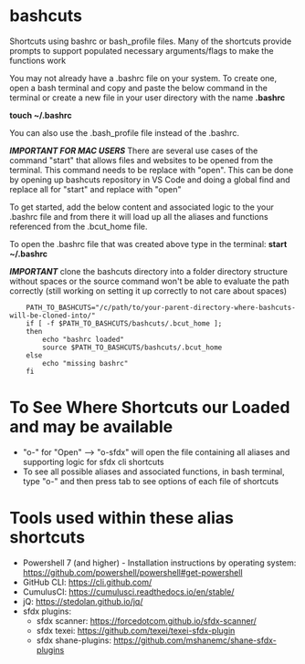 # bashcuts
Shortcuts using bashrc or bash_profile files. Many of the shortcuts provide prompts to support populated necessary arguments/flags to make the functions work

You may not already have a .bashrc file on your system. To create one, open a bash terminal and copy and paste the below command in the terminal or create a new file in your user directory with the name  **.bashrc**

**touch ~/.bashrc** 

You can also use the .bash_profile file instead of the .bashrc.

***IMPORTANT FOR MAC USERS*** 
There are several use cases of the command "start" that allows files and websites to be opened from the terminal. This command needs to be replace with "open". This can be done by opening up bashcuts repository in VS Code and doing a global find and replace all for "start" and replace with "open"

To get started, add the below content and associated logic to the your .bashrc file and from there it will load up all the aliases and functions referenced from the .bcut_home file. 

To open the .bashrc file that was created above type in the terminal:
**start ~/.bashrc** 

***IMPORTANT*** clone the bashcuts directory into a folder directory structure without spaces or the source command won't be able to evaluate the path correctly (still working on setting it up correctly to not care about spaces)

		PATH_TO_BASHCUTS="/c/path/to/your-parent-directory-where-bashcuts-will-be-cloned-into/"  
		if [ -f $PATH_TO_BASHCUTS/bashcuts/.bcut_home ]; 
		then 
		    echo "bashrc loaded"
		    source $PATH_TO_BASHCUTS/bashcuts/.bcut_home
		else
		    echo "missing bashrc"
		fi
		
# To See Where Shortcuts our Loaded and may be available
* "o-" for "Open" --> "o-sfdx" will open the file containing all aliases and supporting logic for sfdx cli shortcuts
* To see all possible aliases and associated functions, in bash terminal, type "o-" and then press tab to see options of each file of shortcuts  

# Tools used within these alias shortcuts

* Powershell 7 (and higher) - Installation instructions by operating system: https://github.com/powershell/powershell#get-powershell
* GitHub CLI: https://cli.github.com/
* CumulusCI: https://cumulusci.readthedocs.io/en/stable/
* jQ: https://stedolan.github.io/jq/
* sfdx plugins:
  * sfdx scanner: https://forcedotcom.github.io/sfdx-scanner/
  * sfdx texei: https://github.com/texei/texei-sfdx-plugin
  * sfdx shane-plugins: https://github.com/mshanemc/shane-sfdx-plugins




